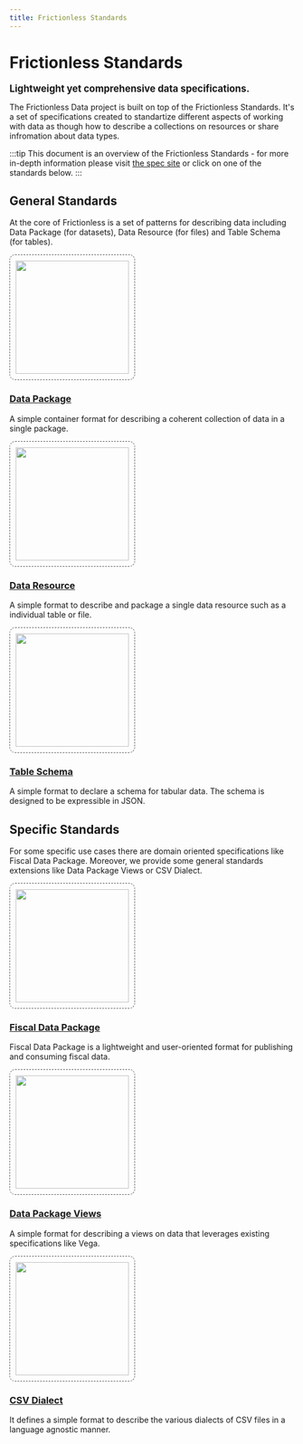 ```yaml
---
title: Frictionless Standards
---
```


# Frictionless Standards

<big><strong>Lightweight yet comprehensive data specifications.</strong></big>

The Frictionless Data project is built on top of the Frictionless Standards. It's a set of specifications created to standartize different aspects of working with data as though how to describe a collections on resources or share infromation about data types.

:::tip
This document is an overview of the Frictionless Standards - for more in-depth information please visit [the spec site](https://specs.frictionlessdata.io/) or click on one of the standards below.
:::

## General Standards

At the core of Frictionless is a set of patterns for describing data including Data Package (for datasets), Data Resource (for files) and Table Schema (for tables).

<div class="main-section black-text">
    <div class="features flex flex-row flex-wrap py-4">
      <div class="w-full md:w-1/3 feature flex justify-center">
        <div class="px-8 text-center">
          <a href="https://specs.frictionlessdata.io/data-package/" target="blank">
            <img style="width: 200px; border:dashed 1px #555; padding: 10px; border-radius: 10px;" src="/img/standards/data-package.png" />
            <h3>Data Package</h3>
          </a>
          <p>A simple container format for describing a coherent collection of data in a single package.</p>
        </div>
      </div>
      <div class="w-full md:w-1/3 feature flex justify-center">
        <div class="px-8 text-center">
          <a href="https://specs.frictionlessdata.io/data-resource/" target="blank">
            <img style="width: 200px; border:dashed 1px #555; padding: 10px; border-radius: 10px;" src="/img/standards/data-resource.png" />
            <h3>Data Resource</h3>
          </a>
          <p>A simple format to describe and package a single data resource such as a individual table or file.</p>
        </div>
      </div>
      <div class="w-full md:w-1/3 feature flex justify-center">
        <div class="px-8 text-center">
          <a href="https://specs.frictionlessdata.io/table-schema/" target="blank">
            <img style="width: 200px; border:dashed 1px #555; padding: 10px; border-radius: 10px;" src="/img/standards/table-schema.png" />
            <h3>Table Schema</h3>
          </a>
          <p>A simple format to declare a schema for tabular data. The schema is designed to be expressible in JSON.</p>
        </div>
      </div>
    </div>
</div>

## Specific Standards

For some specific use cases there are domain oriented specifications like Fiscal Data Package. Moreover, we provide some general standards extensions like Data Package Views or CSV Dialect.

<div class="main-section black-text">
    <div class="features flex flex-row flex-wrap py-4">
      <div class="w-full md:w-1/3 feature flex justify-center">
        <div class="px-8 text-center">
          <a href="https://specs.frictionlessdata.io/fiscal-data-package/" target="blank">
            <img style="width: 200px; border:dashed 1px #555; padding: 10px; border-radius: 10px;" src="/img/standards/fiscal-data-package.png" />
            <h3>Fiscal Data Package</h3>
          </a>
          <p>Fiscal Data Package is a lightweight and user-oriented format for publishing and consuming fiscal data.</p>
        </div>
      </div>
      <div class="w-full md:w-1/3 feature flex justify-center">
        <div class="px-8 text-center">
          <a href="https://specs.frictionlessdata.io/views/" target="blank">
            <img style="width: 200px; border:dashed 1px #555; padding: 10px; border-radius: 10px;" src="/img/standards/data-package-views.png" />
            <h3>Data Package Views</h3>
          </a>
          <p>A simple format for describing a views on data that leverages existing specifications like Vega.</p>
        </div>
      </div>
      <div class="w-full md:w-1/3 feature flex justify-center">
        <div class="px-8 text-center">
          <a href="https://specs.frictionlessdata.io/csv-dialect/" target="blank">
            <img style="width: 200px; border:dashed 1px #555; padding: 10px; border-radius: 10px;" src="/img/standards/csv-dialect.png" />
            <h3>CSV Dialect</h3>
          </a>
          <p>It defines a simple format to describe the various dialects of CSV files in a language agnostic manner.</p>
        </div>
      </div>
    </div>
</div>
